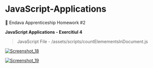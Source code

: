 # JavaScript-Applications
📑 Endava Apprenticeship Homework #2

**JavaScript Applications - Exercitiul 4**

> JavaScript File - /assets/scripts/countElemementsInDocument.js

[![Screenshot_18](https://i.im.ge/2022/08/15/OFwvq0.Screenshot-18.jpg)](https://im.ge/i/OFwvq0)

[![Screenshot_19](https://i.im.ge/2022/08/15/OFwJtT.Screenshot-19.jpg)](https://im.ge/i/OFwJtT)
